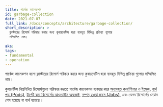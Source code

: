 ```yaml
---
title: গার্বেজ কালেকশন
id: garbage-collection
date: 2021-07-07
full_link: /docs/concepts/architecture/garbage-collection/
short_description: >
  ক্লাস্টারের রিসোর্স পরিষ্কার করার জন্য কুবারনেটিস দ্বারা ব্যবহৃত বিভিন্ন প্রক্রিয়া গুলোর                                  
  সম্মিলিত নাম।
  
aka: 
tags:
- fundamental
- operation
---
```


গার্বেজ কালেকশন হলো ক্লাস্টারের রিসোর্স পরিষ্কার করার জন্য কুবারনেটিস দ্বারা ব্যবহৃত বিভিন্ন প্রক্রিয়া গুলোর
সম্মিলিত নাম।

<!--more-->

কুবার্নেটিস নিম্নলিখিত রিসোর্সগুলো পরিস্কার করতে গার্বেজ কালেকশন ব্যবহার করে
[অব্যবহৃত কনটেইনার ও ইমেজ](/docs/concepts/architecture/garbage-collection/#containers-images),
[ব্যর্থ পড (Pods)](/docs/concepts/workloads/pods/pod-lifecycle/#pod-garbage-collection),
[টার্গেট করা রিসোর্সের আওতাধীন অবজেক্ট](/docs/concepts/overview/working-with-objects/owners-dependents/),
[সম্পন্ন হওয়া জবস (Jobs)](/docs/concepts/workloads/controllers/ttlafterfinished/), এবং যেসব রিসোর্সের 
মেয়াদ শেষ হয়েছে বা ব্যর্থ হয়েছে।
